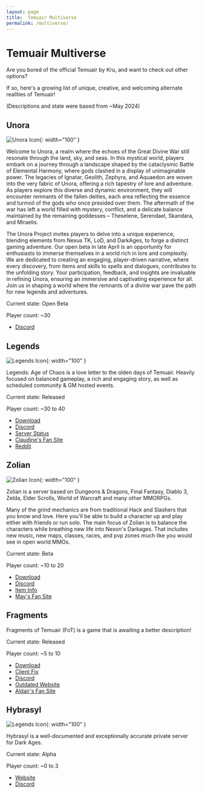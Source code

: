 ```yaml
---
layout: page
title:  Temuair Multiverse
permalink: /multiverse/
---
```


<!-- Reminder: this page was motivated by my ideas being called "retarded" in DAU... -->
# Temuair Multiverse

Are you bored of the official Temuair by Kru, and want to check out other options?

If so, here's a growing list of unique, creative, and welcoming alternate realities of Temuair!

(Descriptions and state were based from ~May 2024)


## Unora

![Unora Icon](/assets/img/unora/logo.png){: width="100" }

Welcome to Unora, a realm where the echoes of the Great Divine War still resonate through the land, sky, and seas. In this mystical world, players embark on a journey through a landscape shaped by the cataclysmic Battle of Elemental Harmony, where gods clashed in a display of unimaginable power. The legacies of Ignatar, Geolith, Zephyra, and Aquaedon are woven into the very fabric of Unora, offering a rich tapestry of lore and adventure. As players explore this diverse and dynamic environment, they will encounter remnants of the fallen deities, each area reflecting the essence and turmoil of the gods who once presided over them. The aftermath of the war has left a world filled with mystery, conflict, and a delicate balance maintained by the remaining goddesses – Theselene, Serendael, Skandara, and Miraelis.

The Unora Project invites players to delve into a unique experience, blending elements from Nexus TK, LoD, and DarkAges, to forge a distinct gaming adventure. Our open beta in late April is an opportunity for enthusiasts to immerse themselves in a world rich in lore and complexity. We are dedicated to creating an engaging, player-driven narrative, where every discovery, from items and skills to spells and dialogues, contributes to the unfolding story. Your participation, feedback, and insights are invaluable in refining Unora, ensuring an immersive and captivating experience for all. Join us in shaping a world where the remnants of a divine war pave the path for new legends and adventures.

Current state: Open Beta

Player count: ~30

- [Discord](https://discord.gg/DkPWnUuvnN)

## Legends

![Legends Icon](/assets/img/legends-of-chaos/logo.png){: width="100" }

Legends: Age of Chaos is a love letter to the olden days of Temuair. Heavily focused on balanced gameplay, a rich and engaging story, as well as scheduled community & GM hosted events.

Current state: Released

Player count: ~30 to 40

- [Download](https://drive.google.com/file/d/1R6tSZ8SYC-A38VZoj2FnwpACnP2gjikn/edit)
- [Discord](https://discord.gg/YekJdzKzQR)
- [Server Status](https://stats.uptimerobot.com/rv4Dmcrmwp)
- [Claudine's Fan Site](https://sevmccauley.wixsite.com/legends)
- [Reddit](https://www.reddit.com/r/Darkages/comments/13nrgfw/legends_age_of_chaos_private_server/)


## Zolian

![Zolian Icon](/assets/img/zolian/spinning-logo.gif){: width="100" }

Zolian is a server based on Dungeons & Dragons, Final Fantasy, Diablo 3, Zelda, Elder Scrolls, World of Warcraft and many other MMORPGs.

Many of the grind mechanics are from traditional Hack and Slashers that you know and love. Here you'll be able to build a character up and play either with friends or run solo. The main focus of Zolian is to balance the characters while breathing new life into Nexon's Darkages. That includes new music, new maps, classes, races, and pvp zones much like you would see in open world MMOs.

Current state: Beta

Player count: ~10 to 20

- [Download](https://www.thebucknetwork.com/zolian)
- [Discord](https://discord.gg/WbP2wU5CcB)
- [Item Info](https://www.thebucknetwork.com/DataPages/ZolianInfo)
- [May's Fan Site](https://youhavereachedmayl.wixsite.com/zolianguide)

## Fragments

Fragments of Temuair (FoT) is a game that is awaiting a better description!

Current state: Released

Player count: ~5 to 10

- [Download](https://drive.google.com/file/d/1Eq9aYV3K497oPbMy-du26FQ30EpHK5Sv/view?usp=sharing)
- [Client Fix](https://drive.google.com/file/d/1lqhoEeBkJ89eOVNpBpI9SiR-DgtdlGCo/view?usp=drive_link)
- [Discord](https://discord.gg/FC7msfwDue)
- [Outdated Website](https://fragmentsoftemuair1.wixsite.com/website/downloads)
- [Aldair's Fan Site](https://temuair.github.io/fot/)

## Hybrasyl

![Legends Icon](/assets/img/hybrasyl/hybrasyl-512x512.png){: width="100" }


Hybrasyl is a well-documented and exceptionally accurate private server for Dark Ages.

Current state: Alpha

Player count: ~0 to 3

- [Website](https://www.hybrasyl.com/)
- [Discord](https://discord.gg/6xhf6Ck2ra)
